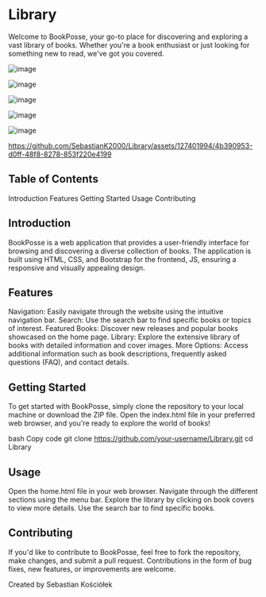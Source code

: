 # Library

Welcome to BookPosse, your go-to place for discovering and exploring a vast library of books. Whether you're a book enthusiast or just looking for something new to read, we've got you covered.


![image](https://github.com/SebastianK2000/Library/assets/127401994/aa80ff08-fb87-45bc-93bc-4735931317ba)
<br/>

![image](https://github.com/SebastianK2000/Library/assets/127401994/258aeec3-042a-4fef-b138-a07f7d433750)
<br/>


![image](https://github.com/SebastianK2000/Library/assets/127401994/3fd6ba1f-17fd-4089-965a-9b83c339aa1d)
<br/>


![image](https://github.com/SebastianK2000/Library/assets/127401994/95ce8fdd-2527-4acf-9723-f5dbdbdabc7d)
<br/>


![image](https://github.com/SebastianK2000/Library/assets/127401994/749a410f-e20c-4b59-9d66-0b1d6a967316)
<br/>



https://github.com/SebastianK2000/Library/assets/127401994/4b390953-d0ff-48f8-8278-853f220e4199



## Table of Contents

Introduction
Features
Getting Started
Usage
Contributing

## Introduction

BookPosse is a web application that provides a user-friendly interface for browsing and discovering a diverse collection of books. The application is built using HTML, CSS, and Bootstrap for the frontend, JS, ensuring a responsive and visually appealing design.

## Features

Navigation: Easily navigate through the website using the intuitive navigation bar.
Search: Use the search bar to find specific books or topics of interest.
Featured Books: Discover new releases and popular books showcased on the home page.
Library: Explore the extensive library of books with detailed information and cover images.
More Options: Access additional information such as book descriptions, frequently asked questions (FAQ), and contact details.

## Getting Started

To get started with BookPosse, simply clone the repository to your local machine or download the ZIP file. Open the index.html file in your preferred web browser, and you're ready to explore the world of books!

bash
Copy code
git clone https://github.com/your-username/Library.git
cd Library

## Usage
Open the home.html file in your web browser.
Navigate through the different sections using the menu bar.
Explore the library by clicking on book covers to view more details.
Use the search bar to find specific books.

## Contributing
If you'd like to contribute to BookPosse, feel free to fork the repository, make changes, and submit a pull request. Contributions in the form of bug fixes, new features, or improvements are welcome.


Created by Sebastian Kościółek
